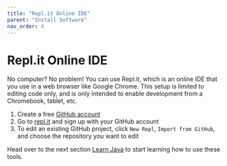 ```yaml
---
title: "Repl.it Online IDE"
parent: "Install Software"
nav_order: 4
---
```

# Repl.it Online IDE

No computer? No problem! You can use Repl.it, which is an online IDE that you use in a web browser like Google Chrome. This setup is limited to editing code only, and is only intended to enable development from a Chromebook, tablet, etc.

1. Create a free [GitHub account](https://github.com/)
2. Go to [repl.it](https://repl.it) and sign up with your GitHub account
3. To edit an existing GitHub project, click ```New Repl```, ```Import from GitHub```, and choose the repository you want to edit

Head over to the next section [Learn Java](/Learn-Java) to start learning how to use these tools.
